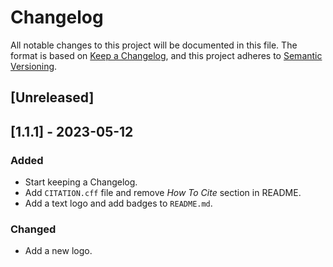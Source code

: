 # Changelog
All notable changes to this project will be documented in this file. The format is based on [Keep a Changelog](https://keepachangelog.com/en/1.0.0/), and this project adheres to [Semantic Versioning](https://semver.org/spec/v2.0.0.html).

## [Unreleased]

## [1.1.1] - 2023-05-12

### Added
- Start keeping a Changelog.
- Add `CITATION.cff` file and remove *How To Cite* section in README.
- Add a text logo and add badges to `README.md`.

### Changed
- Add a new logo.